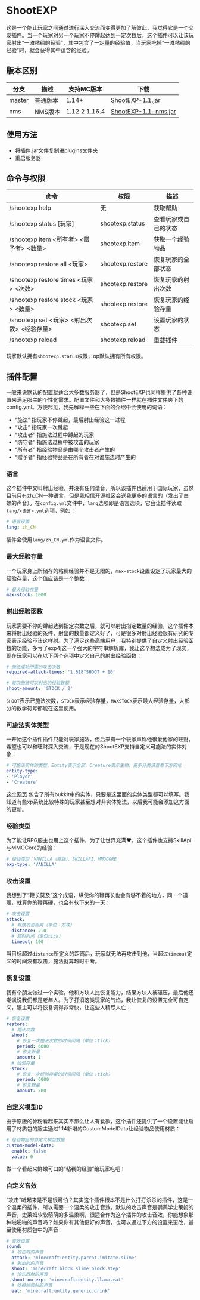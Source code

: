 # ShootEXP

这是一个能让玩家之间通过进行深入交流而变得更加了解彼此，我觉得它是一个交友插件。当一个玩家对另一个玩家不停蹲起达到一定次数后，这个插件可以让该玩家射出“一滩粘稠的经验”，其中包含了一定量的经验值，当玩家吃掉“一滩粘稠的经验”时，就会获得其中蕴含的经验。

## 版本区别

| 分支    | 描述     | 支持MC版本    | 下载                  |
| ------- | -------- | ------------- | --------------------- |
| master  | 普通版本 | 1.14+         | [ShootEXP-1.1.jar](https://github.com/R-Josef/ShootEXP/releases/download/1.1/ShootEXP-1.1.jar) |
| nms     | NMS版本  | 1.12.2 1.16.4 | [ShootEXP-1.1-nms.jar](https://github.com/R-Josef/ShootEXP/releases/download/1.1-nms/ShootEXP-1.1-nms.jar) |

## 使用方法

- 将插件.jar文件复制进plugins文件夹
- 重启服务器

## 命令与权限

| 命令                                       | 权限             | 描述                 |
| ------------------------------------------ | ---------------- | -------------------- |
| /shootexp help                             | 无               | 获取帮助             |
| /shootexp status \[玩家\]                  | shootexp.status  | 查看玩家或自己的状态 |
| /shootexp item <所有者> <赠予者> <数量>    | shootexp.item    | 获取一个经验物品     |
| /shootexp restore all <玩家>               | shootexp.restore | 恢复玩家的全部状态   |
| /shootexp restore times <玩家> <次数>      | shootexp.restore | 恢复玩家的射出次数   |
| /shootexp restore stock <玩家> <数量>      | shootexp.restore | 恢复玩家的经验存量   |
| /shootexp set <玩家> <射出次数> <经验存量> | shootexp.set     | 设置玩家的状态       |
| /shootexp reload                           | shootexp.reload  | 重载插件             |
玩家默认拥有`shootexp.status`权限，op默认拥有所有权限。

## 插件配置

一般来说默认的配置就适合大多数服务器了，但是ShootEXP也同样提供了各种设置来满足服主的个性化需求。配置文件和大多数插件一样就在插件文件夹下的config.yml。方便起见，我先解释一些在下面的介绍中会使用的词语：
- “施法” 指玩家不停蹲起，最后射出经验这一过程
- “攻击” 指玩家一次蹲起
- “攻击者” 指施法过程中蹲起的玩家
- “防守者” 指施法过程中被攻击的玩家
- “所有者” 指经验物品是由哪个攻击者产生的
- “赠予者” 指经验物品是在所有者在对谁施法时产生的

### 语言

这个插件中文叫射出经验，并没有任何谐音，所以该插件也适用于国际玩家，虽然目前只有zh_CN一种语言，但是我相信开源社区会送我更多的语言的（发出了白嫖的声音）。在`config.yml`文件中，`lang`选项即是语言选项，它会让插件读取`lang/<语言>.yml`选项，例如：
```yaml
# 语言设置
lang: zh_CN
```
插件会使用`lang/zh_CN.yml`作为语言文件。

### 最大经验存量

一个玩家身上所储存的粘稠经验并不是无限的，`max-stock`设置设定了玩家最大的经验存量，这个值应该是一个整数：
```yaml
# 最大经验存量
max-stock: 1000
```

### 射出经验函数

玩家需要不停的蹲起达到指定次数之后，就可以射出指定数量的经验，这个插件本来将射出经验的条件、射出的数量都定义好了，可是很多对射出经验很有研究的专家表示经验不该这样射。为了满足这些高端用户，我特别提供了自定义射出经验函数的功能，多亏了exp4j这一个强大的字符串解析库，我让这个想法成为了现实，现在玩家可以在以下两个选项中定义自己的射出经验函数：
```yaml
# 施法成功所需的攻击次数
required-attack-times: '1.618^SHOOT + 10'

# 每次施法可以射出的经验数额
shoot-amount: 'STOCK / 2'
```
`SHOOT`表示已施法次数，`STOCK`表示经验存量，`MAXSTOCK`表示最大经验存量，大部分的数学符号都能在这里使用。

### 可施法实体类型

一开始这个插件插件只能对玩家施法，但后来有一个玩家声称他很爱他家的旺财，希望也可以和旺财深入交流，于是现在的ShootEXP支持自定义可施法的实体对象：
```yaml
# 可施法实体的类型，Entity表示全部，Creature表示生物，更多分类请查看下方网址
entity-type:
- 'Player'
- 'Creature'
```
[这个网页](https://hub.spigotmc.org/javadocs/spigot/org/bukkit/entity/package-summary.html) 包含了所有bukkit中的实体，只要是这里面的实体类型都可以填写。我知道有些xp系统比较特殊的玩家甚至想对非实体施法，以后我可能会添加这方面的更新。

### 经验类型

为了能让RPG服主也用上这个插件，为了让世界充满❤，这个插件也支持SkillApi与MMOCore的经验：
```yaml
# 经验类型：VANILLA（原版）、SKILLAPI、MMOCORE
exp-type: 'VANILLA'
```

### 攻击设置

我想到了“鞭长莫及”这个成语，纵使你的鞭再长也会有够不着的地方，同一个道理，就算你的鞭再硬，也会有软下来的一天：
```yaml
# 攻击设置
attack:
  # 有效攻击距离（单位：方块）
  distance: 2.0
  # 超时时间（单位tick）
  timeout: 100
```
当目标超过`distance`所定义的距离后，玩家就无法再攻击到他，当超过`timeout`定义的时间没有攻击，施法就算超时中断。

### 恢复设置

我有个朋友做过一个实验，他和方块人比恢复能力，结果方块人被碾压，最后他还嘲讽说我们都是老年人。为了打消这类玩家的气焰，我让恢复的设置完全可自定义，服主可以将恢复调得非常快，让这些人精尽人亡：
```yaml
# 恢复设置
restore:
  # 施法次数
  shoot:
    # 恢复一次施法次数的时间间隔（单位：tick）
    period: 6000
    # 恢复数量
    amount: 1
  # 经验存量
  stock:
    # 恢复一次经验存量的时间间隔（单位：tick）
    period: 6000
    # 恢复数量
    amount: 200
```
### 自定义模型ID

由于原版的骨粉看起来其实不那么让人有食欲，这个插件还提供了一个设置能让启用了材质包的服主通过1.14新增的CustomModelData让经验物品使用材质：
```yaml
# 经验物品的自定义模型数据
custom-model-data:
  enable: false
  value: 0
```
做一个看起来鲜嫩可口的“粘稠的经验”给玩家吃吧！

### 自定义音效

“攻击”听起来是不是很可怕？其实这个插件根本不是什么打打杀杀的插件，这是一个温柔的插件，所以需要一个温柔的攻击音效。默认的攻击声音是鹦鹉学史莱姆的声音，史莱姆软软萌萌的多温柔啊，很适合作为这个插件的攻击音效，你能想象那种啪啪啪的声音吗？如果你有其他更好的声音，也可以通过下方的设置来更改，甚至使用材质包中的声音：
```yaml
# 音效设置
sound:
  # 攻击时的声音
  attack: 'minecraft:entity.parrot.imitate.slime'
  # 射出时的声音
  shoot: 'minecraft:block.slime_block.step'
  # 没东西射的声音
  shoot-no-exp: 'minecraft:entity.llama.eat'
  # 吃掉经验时的声音
  eat: 'minecraft:entity.generic.drink'
```
